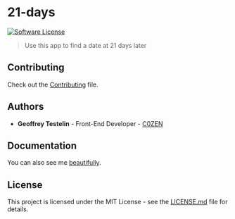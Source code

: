 # 21-days
[![Software License][license-image]](LICENSE)
> Use this app to find a date at 21 days later

## Contributing

Check out the [Contributing](CONTRIBUTING.md) file.

## Authors

* **Geoffrey Testelin** - Front-End Developer - [C0ZEN](https://github.com/C0ZEN)

## Documentation

You can also see me [beautifully](https://c0zen.github.io/21-days/).

## License

This project is licensed under the MIT License - see the [LICENSE.md](LICENSE.md) file for details.

[license-image]: https://img.shields.io/badge/license-MIT-brightgreen.svg?style=flat
